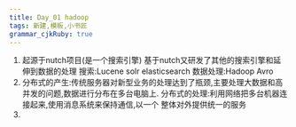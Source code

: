 ```yaml
---
title: Day_01 hadoop
tags: 新建,模板,小书匠
grammar_cjkRuby: true
---
```


 1. 起源于nutch项目(是一个搜索引擎)
    基于nutch又研发了其他的搜索引擎和延伸到数据的处理
    搜索:Lucene  solr  elasticsearch
    数据处理:Hadoop  Avro
 2. 分布式的产生:传统服务器对新型业务的处理达到了瓶颈,主要处理大数据和高并发的问题,数据进行分布在多台电脑上.
    分布式的处理:利用网络把多台机器连接起来,使用消息系统来保持通信,以一个
整体对外提供统一的服务
 3. 